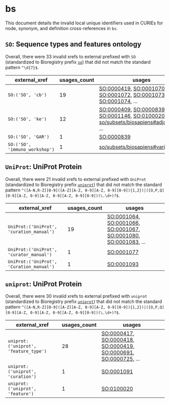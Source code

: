# bs

This document details the invalid local unique identifiers used in CURIEs
for node, synonym, and definition cross-references in `bs`.


## `SO`: Sequence types and features ontology

Overall, there were 33 invalid
xrefs to external prefixed with `SO` (standardized to Bioregistry
prefix [`so`](https://bioregistry.io/so)) that
did not match the standard pattern `^\d{7}$`.

| external_xref                  |   usages_count | usages                                                                                                                                                                                                                                                                                                 |
|--------------------------------|----------------|--------------------------------------------------------------------------------------------------------------------------------------------------------------------------------------------------------------------------------------------------------------------------------------------------------|
| `SO:('SO', 'cb')`              |             19 | [SO:0000419](https://bioregistry.io/SO:0000419), [SO:0001070](https://bioregistry.io/SO:0001070), [SO:0001072](https://bioregistry.io/SO:0001072), [SO:0001073](https://bioregistry.io/SO:0001073), [SO:0001074](https://bioregistry.io/SO:0001074), ...                                               |
| `SO:('SO', 'ke')`              |             12 | [SO:0000409](https://bioregistry.io/SO:0000409), [SO:0000839](https://bioregistry.io/SO:0000839), [SO:0001146](https://bioregistry.io/SO:0001146), [SO:0100020](https://bioregistry.io/SO:0100020), [so/subsets/biosapiens#adjacent:to](https://bioregistry.io/so/subsets/biosapiens#adjacent:to), ... |
| `SO:('SO', 'GAR')`             |              1 | [SO:0000839](https://bioregistry.io/SO:0000839)                                                                                                                                                                                                                                                        |
| `SO:('SO', 'immuno_workshop')` |              1 | [so/subsets/biosapiens#variant:of](https://bioregistry.io/so/subsets/biosapiens#variant:of)                                                                                                                                                                                                            |

## `UniProt`: UniProt Protein

Overall, there were 21 invalid
xrefs to external prefixed with `UniProt` (standardized to Bioregistry
prefix [`uniprot`](https://bioregistry.io/uniprot)) that
did not match the standard pattern `^([A-N,R-Z][0-9]([A-Z][A-Z, 0-9][A-Z, 0-9][0-9]){1,2})|([O,P,Q][0-9][A-Z, 0-9][A-Z, 0-9][A-Z, 0-9][0-9])(\.\d+)?$`.

| external_xref                            |   usages_count | usages                                                                                                                                                                                                                                                   |
|------------------------------------------|----------------|----------------------------------------------------------------------------------------------------------------------------------------------------------------------------------------------------------------------------------------------------------|
| `UniProt:('UniProt', 'curation_manual')` |             19 | [SO:0001064](https://bioregistry.io/SO:0001064), [SO:0001066](https://bioregistry.io/SO:0001066), [SO:0001067](https://bioregistry.io/SO:0001067), [SO:0001080](https://bioregistry.io/SO:0001080), [SO:0001083](https://bioregistry.io/SO:0001083), ... |
| `UniProt:('UniProt', 'curator_manual')`  |              1 | [SO:0001077](https://bioregistry.io/SO:0001077)                                                                                                                                                                                                          |
| `UniProt:('UniProt', 'Curation_manual')` |              1 | [SO:0001093](https://bioregistry.io/SO:0001093)                                                                                                                                                                                                          |

## `uniprot`: UniProt Protein

Overall, there were 30 invalid
xrefs to external prefixed with `uniprot` (standardized to Bioregistry
prefix [`uniprot`](https://bioregistry.io/uniprot)) that
did not match the standard pattern `^([A-N,R-Z][0-9]([A-Z][A-Z, 0-9][A-Z, 0-9][0-9]){1,2})|([O,P,Q][0-9][A-Z, 0-9][A-Z, 0-9][A-Z, 0-9][0-9])(\.\d+)?$`.

| external_xref                         |   usages_count | usages                                                                                                                                                                                                                                                   |
|---------------------------------------|----------------|----------------------------------------------------------------------------------------------------------------------------------------------------------------------------------------------------------------------------------------------------------|
| `uniprot:('uniprot', 'feature_type')` |             28 | [SO:0000417](https://bioregistry.io/SO:0000417), [SO:0000418](https://bioregistry.io/SO:0000418), [SO:0000419](https://bioregistry.io/SO:0000419), [SO:0000691](https://bioregistry.io/SO:0000691), [SO:0000725](https://bioregistry.io/SO:0000725), ... |
| `uniprot:('uniprot', 'curation')`     |              1 | [SO:0001091](https://bioregistry.io/SO:0001091)                                                                                                                                                                                                          |
| `uniprot:('uniprot', 'feature')`      |              1 | [SO:0100020](https://bioregistry.io/SO:0100020)                                                                                                                                                                                                          |

